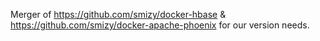 
Merger of https://github.com/smizy/docker-hbase & https://github.com/smizy/docker-apache-phoenix for our version needs.
